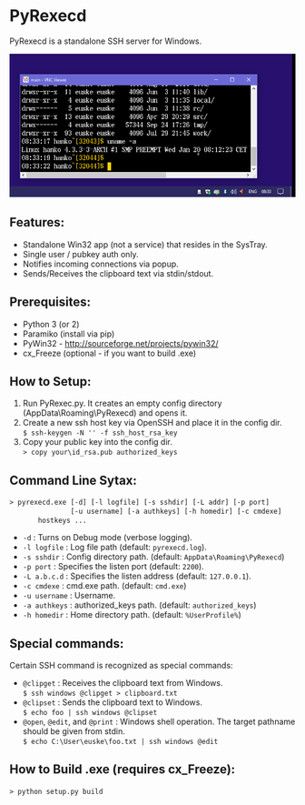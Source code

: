 # PyRexecd

PyRexecd is a standalone SSH server for Windows.

![PyRexecd Screenshot](docs/pyrexecd.gif)

## Features:

  * Standalone Win32 app (not a service) that resides in the SysTray.
  * Single user / pubkey auth only.
  * Notifies incoming connections via popup.
  * Sends/Receives the clipboard text via stdin/stdout.

## Prerequisites:

  * Python 3 (or 2)
  * Paramiko (install via pip)
  * PyWin32 - http://sourceforge.net/projects/pywin32/
  * cx_Freeze (optional - if you want to build .exe)

## How to Setup:

  1. Run PyRexec.py. It creates an empty config directory
     (AppData\Roaming\PyRexecd) and opens it.
  1. Create a new ssh host key via OpenSSH and place it in the config dir.<br>
    `$ ssh-keygen -N '' -f ssh_host_rsa_key`
  1. Copy your public key into the config dir.<br>
    `> copy your\id_rsa.pub authorized_keys`

## Command Line Sytax:

    > pyrexecd.exe [-d] [-l logfile] [-s sshdir] [-L addr] [-p port]
                   [-u username] [-a authkeys] [-h homedir] [-c cmdexe]
		   hostkeys ...
		   
  * `-d` : Turns on Debug mode (verbose logging).
  * `-l logfile` : Log file path (default: `pyrexecd.log`).
  * `-s sshdir` : Config directory path. (default: `AppData\Roaming\PyRexecd`)
  * `-p port` : Specifies the listen port (default: `2200`). 
  * `-L a.b.c.d` : Specifies the listen address (default: `127.0.0.1`).
  * `-c cmdexe` : cmd.exe path. (default: `cmd.exe`)
  * `-u username` : Username.
  * `-a authkeys` : authorized_keys path. (default: `authorized_keys`)
  * `-h homedir` : Home directory path. (default: `%UserProfile%`)

## Special commands:

  Certain SSH command is recognized as special commands:

  * `@clipget` : Receives the clipboard text from Windows.<br>
    `$ ssh windows @clipget > clipboard.txt`
  * `@clipset` : Sends the clipboard text to Windows.<br>
    `$ echo foo | ssh windows @clipset`
  * `@open`, `@edit`, and `@print` : Windows shell operation.
    The target pathname should be given from stdin.<br>
    `$ echo C:\User\euske\foo.txt | ssh windows @edit`

## How to Build .exe (requires cx_Freeze):

    > python setup.py build
